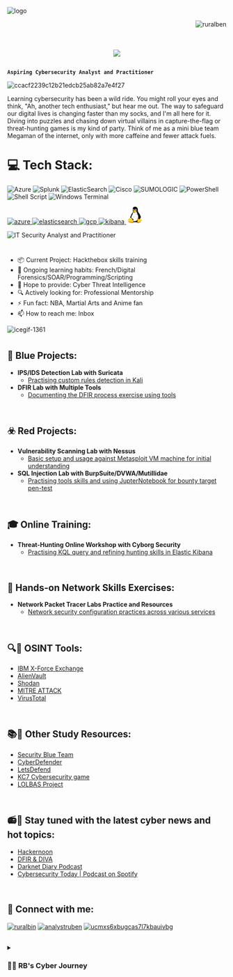 ![logo](https://github.com/RuralBen/Ruralben/assets/164398170/f85f6bc6-0136-47be-8fc3-025b0e6e28e0)

<p align="right"> <img src="https://komarev.com/ghpvc/?username=ruralben&label=Profile%20views&color=0e75b6&style=flat" alt="ruralben" /> </p>
<h1 align="center">
    <img src="https://readme-typing-svg.herokuapp.com/?font=Righteous&size=18&center=true&vCenter=true&width=500&height=70&duration=4000&lines=Attention!+🤖;+This+is+R.B+Cyberman+👨‍🚀;+Ready+To+Team+Up+To+Fight+Against+Cyber+Crime!+⚔️👨‍💻💽;" />
</h1>

**`Aspiring Cybersecurity Analyst and Practitioner`**



![ccacf2239c12b21edcb25ab82a7e4f27](https://github.com/RuralBen/Ruralben/assets/164398170/d7a833c6-043a-4e42-9d4d-4f13b6b3e128)




Learning cybersecurity has been a wild ride. You might roll your eyes and think, "Ah, another tech enthusiast," but hear me out. The way to safeguard our digital lives is changing faster than my socks, and I'm all here for it. Diving into puzzles and chasing down virtual villains in capture-the-flag or threat-hunting games is my kind of party. Think of me as a mini blue team Megaman of the internet, only with more caffeine and fewer attack fuels.

# 💻 Tech Stack:
![Azure](https://img.shields.io/badge/azure-%230072C6.svg?style=for-the-badge&logo=microsoftazure&logoColor=white) ![Splunk](https://img.shields.io/badge/splunk-%23000000.svg?style=for-the-badge&logo=splunk&logoColor=white) ![ElasticSearch](https://img.shields.io/badge/-ElasticSearch-005571?style=for-the-badge&logo=elasticsearch) ![Cisco](https://img.shields.io/badge/cisco-%23049fd9.svg?style=for-the-badge&logo=cisco&logoColor=black) ![SUMOLOGIC](https://img.shields.io/badge/sumologic-000099.svg?style=for-the-badge&logo=sumologic&logoColor=white&color=%23000099) ![PowerShell](https://img.shields.io/badge/PowerShell-%235391FE.svg?style=for-the-badge&logo=powershell&logoColor=white) ![Shell Script](https://img.shields.io/badge/shell_script-%23121011.svg?style=for-the-badge&logo=gnu-bash&logoColor=white) ![Windows Terminal](https://img.shields.io/badge/Windows%20Terminal-%234D4D4D.svg?style=for-the-badge&logo=windows-terminal&logoColor=white)

<p align="left"> <a href="https://azure.microsoft.com/en-in/" target="_blank" rel="noreferrer"> <img src="https://www.vectorlogo.zone/logos/microsoft_azure/microsoft_azure-icon.svg" alt="azure" width="40" height="40"/> </a> <a href="https://www.elastic.co" target="_blank" rel="noreferrer"> <img src="https://www.vectorlogo.zone/logos/elastic/elastic-icon.svg" alt="elasticsearch" width="40" height="40"/> </a> <a href="https://cloud.google.com" target="_blank" rel="noreferrer"> <img src="https://www.vectorlogo.zone/logos/google_cloud/google_cloud-icon.svg" alt="gcp" width="40" height="40"/> </a> <a href="https://www.elastic.co/kibana" target="_blank" rel="noreferrer"> <img src="https://www.vectorlogo.zone/logos/elasticco_kibana/elasticco_kibana-icon.svg" alt="kibana" width="40" height="40"/> </a> <a href="https://www.linux.org/" target="_blank" rel="noreferrer"> <img src="https://raw.githubusercontent.com/devicons/devicon/master/icons/linux/linux-original.svg" alt="linux" width="40" height="40"/> </a> </p>

![IT Security Analyst and Practitioner](https://imgur.com/n2vuqQl.jpeg)





#
  
- 📦 Current Project:    Hackthebox skills training
- 🌱 Ongoing learning habits:     French/Digital Forensics/SOAR/Programming/Scripting
- 🚩 Hope to provide:    Cyber Threat Intelligence  
- 🔍 Actively looking for:    Professional Mentorship   
- ⚡ Fun fact:    NBA, Martial Arts and Anime fan 
- 📫 How to reach me:   Inbox 


![icegif-1361](https://github.com/RuralBen/Ruralben/assets/164398170/e30d6f01-51ec-4fb3-9477-26fce2b3cb59)
#


<h2>🪬 Blue Projects:</h2>

- <b>IPS/IDS Detection Lab with Suricata</b>
  - [Practising custom rules detection in Kali](https://github.com/RuralBen/SuricataLab)
- <b>DFIR Lab with Multiple Tools</b>
  - [Documenting the DFIR process exercise using tools](https://github.com/RuralBen/DFIRLab)

</BR>
<h2>☣️ Red Projects:</h2>

- <b>Vulnerability Scanning Lab with Nessus</b>
  - [Basic setup and usage against Metasploit VM machine for initial understanding](https://github.com/RuralBen/Nessus)
- <b>SQL Injection Lab with BurpSuite/DVWA/Mutillidae</b>
  - [Practising tools skills and using JupterNotebook for bounty target pen-test](https://github.com/RuralBen/Burpsuite-Jupter)

</BR>
<h2>🎓 Online Training:</h2>

- <b>Threat-Hunting Online Workshop with Cyborg Security</b>
  - [Practising KQL query and refining hunting skills in Elastic Kibana](https://github.com/RuralBen/Onlinetraining)

</BR>
<h2>🥼 Hands-on Network Skills Exercises:</h2>

- <b>Network Packet Tracer Labs Practice and Resources</b>
  - [Network security configuration practices across various services](https://github.com/RuralBen/networklab)

</BR>
<h2>🔍📂 OSINT Tools:</h2>

- [IBM X-Force Exchange](https://exchange.xforce.ibmcloud.com/)
- [AlienVault](https://otx.alienvault.com/)
- [Shodan](https://www.shodan.io/)
- [MITRE ATTACK](https://d3fend.mitre.org/)
- [VirusTotal](https://www.virustotal.com/gui/home/upload)
</BR>
<h2>📚📝 Other Study Resources:</h2>

- [Security Blue Team](https://www.securityblue.team/)
- [CyberDefender](https://cyberdefenders.org/)
- [LetsDefend](https://app.letsdefend.io/) 
- [KC7 Cybersecurity game](https://kc7cyber.com/modules)
- [LOLBAS Project](https://lolbas-project.github.io/)
</BR>
<h2>📻📶 Stay tuned with the latest cyber news and hot topics:</h2>

- [Hackernoon](https://hackernoon.com/)
- [DFIR & DIVA](https://dfirdiva.com/)
- [Darknet Diary Podcast](https://darknetdiaries.com/) 
- [Cybersecurity Today | Podcast on Spotify](https://open.spotify.com/show/2YiPcnkJLIcxtQ04nCfaSu)
</BR>
<h2> 🤳 Connect with me:</h2>

<p align="left">
<a href="https://twitter.com/RBcyberman" target="blank"><img align="center" src="https://raw.githubusercontent.com/rahuldkjain/github-profile-readme-generator/master/src/images/icons/Social/twitter.svg" alt="ruralbin" height="30" width="40" /></a>
<a href="https://linkedin.com/in/analystruben" target="blank"><img align="center" src="https://raw.githubusercontent.com/rahuldkjain/github-profile-readme-generator/master/src/images/icons/Social/linked-in-alt.svg" alt="analystruben" height="30" width="40" /></a>
<a href="https://www.youtube.com/channel/UCMXs6XBuGcas7L7KbaUIvBg" target="blank"><img align="center" src="https://raw.githubusercontent.com/rahuldkjain/github-profile-readme-generator/master/src/images/icons/Social/youtube.svg" alt="ucmxs6xbugcas7l7kbauivbg" height="30" width="40" /></a>
</p>
</BR>
<details> 
  <summary><h3>👨‍💻 RB's Cyber Journey</h3></summary>
   Confession time: I spent four years wrangling IT/AV/Security systems and solutions for clients – think spreadsheets and troubleshooting galore. Don't get me wrong, it was engaging, but the world of cybersecurity always held a magnetic pull. So, I took a deep dive with a post-graduate degree in cybersecurity. It was a year of intense learning – firewalls became fortresses, encryption a secret language, and vulnerability assessments my detective work. Certifications and creds were my badges of honour, but the real reward is the constant learning curve. Now, I'm on a mission to become a cybersecurity Swiss Army Knife – cloud security, network defences, whatever is ahead! Every new concept feels like unlocking another level in this digital adventure. Fresh out of school, I wouldn't call myself a cybersecurity guru (yet!), but I'm a fast learner with a thirst for knowledge and a genuine passion for safeguarding the digital landscape.  

![2029](https://github.com/RuralBen/Ruralben/assets/164398170/02a9c87e-99cf-457d-b58f-1600b393c7a6)

